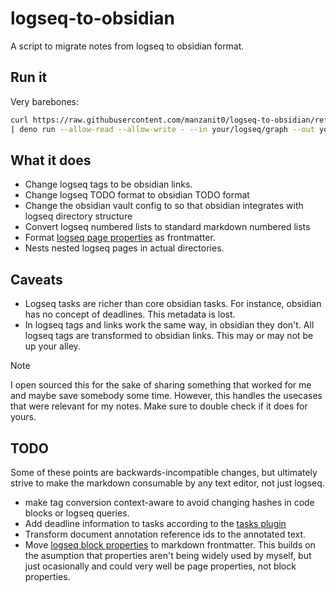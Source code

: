 # logseq-to-obsidian

A script to migrate notes from logseq to obsidian format.

## Run it

Very barebones:

```sh
curl https://raw.githubusercontent.com/manzanit0/logseq-to-obsidian/refs/heads/master/main.ts \
| deno run --allow-read --allow-write - --in your/logseq/graph --out your/obsidian/vault
```

## What it does

- Change logseq tags to be obsidian links.
- Change logseq TODO format to obsidian TODO format
- Change the obsidian vault config to so that obsidian integrates with logseq
  directory structure
- Convert logseq numbered lists to standard markdown numbered lists
- Format [logseq page properties](https://docs.logseq.com/#/page/properties) as
  frontmatter.
- Nests nested logseq pages in actual directories.

## Caveats

- Logseq tasks are richer than core obsidian tasks. For instance, obsidian has
  no concept of deadlines. This metadata is lost.
- In logseq tags and links work the same way, in obsidian they don't. All
  logseq tags are transformed to obsidian links. This may or may not be up your
  alley.

> [!NOTE]
> I open sourced this for the sake of sharing something that worked for me and
> maybe save somebody some time. However, this handles the usecases that were
> relevant for my notes. Make sure to double check if it does for yours.

## TODO

Some of these points are backwards-incompatible changes, but ultimately strive
to make the markdown consumable by any text editor, not just logseq.

- make tag conversion context-aware to avoid changing hashes in code blocks or
  logseq queries.
- Add deadline information to tasks according to the [tasks
  plugin](https://publish.obsidian.md/tasks/Introduction)
- Transform document annotation reference ids to the annotated text. 
- Move [logseq block properties](https://docs.logseq.com/#/page/properties) to
  markdown frontmatter. This builds on the asumption that properties aren't
  being widely used by myself, but just ocasionally and could very well be page
  properties, not block properties.


